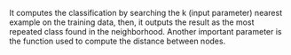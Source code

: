 It computes the classification by searching the k (input parameter) nearest example on the training data, then, it outputs the result as the most repeated class found in the neighborhood. Another important parameter is the function used to compute the distance between nodes.